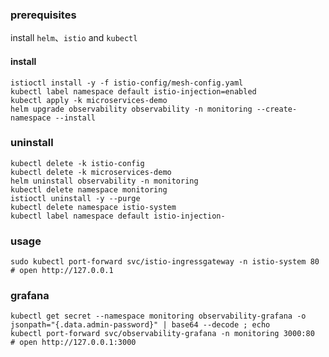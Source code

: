 ### prerequisites

install `helm`、`istio` and `kubectl`

#### install

```shell
istioctl install -y -f istio-config/mesh-config.yaml
kubectl label namespace default istio-injection=enabled
kubectl apply -k microservices-demo
helm upgrade observability observability -n monitoring --create-namespace --install
````

### uninstall

```shell
kubectl delete -k istio-config
kubectl delete -k microservices-demo
helm uninstall observability -n monitoring
kubectl delete namespace monitoring
istioctl uninstall -y --purge
kubectl delete namespace istio-system
kubectl label namespace default istio-injection-
```

### usage

```shell
sudo kubectl port-forward svc/istio-ingressgateway -n istio-system 80
# open http://127.0.0.1
```

### grafana

```shell
kubectl get secret --namespace monitoring observability-grafana -o jsonpath="{.data.admin-password}" | base64 --decode ; echo
kubectl port-forward svc/observability-grafana -n monitoring 3000:80
# open http://127.0.0.1:3000
```

